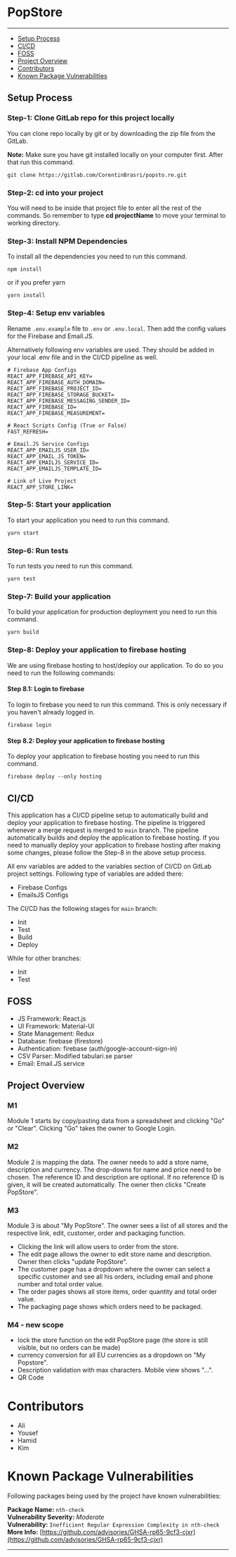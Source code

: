 # PopStore

---

- [Setup Process](https://gitlab.com/CorentinBrasri/popsto.re#section-1)
- [CI/CD](https://gitlab.com/CorentinBrasri/popsto.re#section-11)
- [FOSS](https://gitlab.com/CorentinBrasri/popsto.re#section-2)
- [Project Overview](https://gitlab.com/CorentinBrasri/popsto.re#section-3)
- [Contributors](https://gitlab.com/CorentinBrasri/popsto.re#section-4)
- [Known Package Vulnerabilities](https://gitlab.com/CorentinBrasri/popsto.re#section-5)



<a name="section-1"></a>

## Setup Process

### Step-1: Clone GitLab repo for this project locally

You can clone repo locally by git or by downloading the zip file from the GitLab.

**Note:** Make sure you have git installed locally on your computer first. After that run this command.

```
git clone https://gitlab.com/CorentinBrasri/popsto.re.git
```



### Step-2: cd into your project
You will need to be inside that project file to enter all the rest of the commands. So remember to type **cd projectName** to move your terminal to working directory.



### Step-3: Install NPM Dependencies

To install all the dependencies you need to run this command.

```
npm install
```

or if you prefer yarn

```
yarn install
```

### Step-4: Setup env variables

Rename `.env.example` file to `.env` or `.env.local`. Then add the config values for the Firebase and Email.JS.

Alternatively following env variables are used. They should be added in your local .env file and in the CI/CD pipeline as well. 

```
# Firebase App Configs
REACT_APP_FIREBASE_API_KEY=
REACT_APP_FIREBASE_AUTH_DOMAIN=
REACT_APP_FIREBASE_PROJECT_ID=
REACT_APP_FIREBASE_STORAGE_BUCKET=
REACT_APP_FIREBASE_MESSAGING_SENDER_ID=
REACT_APP_FIREBASE_ID=
REACT_APP_FIREBASE_MEASUREMENT=

# React Scripts Config (True or False)
FAST_REFRESH=

# Email.JS Service Configs
REACT_APP_EMAILJS_USER_ID=
REACT_APP_EMAIL_JS_TOKEN=
REACT_APP_EMAILJS_SERVICE_ID=
REACT_APP_EMAILJS_TEMPLATE_ID=

# Link of Live Project
REACT_APP_STORE_LINK=
```

### Step-5: Start your application

To start your application you need to run this command.

```
yarn start
```

### Step-6: Run tests

To run tests you need to run this command.

```
yarn test
```

### Step-7: Build your application

To build your application for production deployment you need to run this command.

```
yarn build
```

### Step-8: Deploy your application to firebase hosting

We are using firebase hosting to host/deploy our application. To do so you need to run the following commands:

#### Step 8.1: Login to firebase

To login to firebase you need to run this command. This is only necessary if you haven't already logged in.

```
firebase login
```

#### Step 8.2: Deploy your application to firebase hosting

To deploy your application to firebase hosting you need to run this command.

```
firebase deploy --only hosting
```

<a name="section-11"></a>
## CI/CD

This application has a CI/CD pipeline setup to automatically build and deploy your application to firebase hosting. The pipeline is triggered whenever a merge request is merged to `main` branch. The pipeline automatically builds and deploy the application to firebase hosting.
If you need to manually deploy your application to firebase hosting after making some changes, please follow the Step-8 in the above setup process.

All env variables are added to the variables section of CI/CD on GitLab project settings. Following type of variables are added there:

* Firebase Configs
* EmailsJS Configs

The CI/CD has the following stages for `main` branch:

* Init
* Test
* Build
* Deploy

While for other branches:

* Init
* Test

<a name="section-2"></a>
## FOSS

- JS Framework: React.js
- UI Framework: Material-UI
- State Management: Redux
- Database: firebase (firestore)
- Authentication: firebase (auth/google-account-sign-in)
- CSV Parser: Modified tabulari.se parser
- Email: Email.JS service

<a name="section-3"></a>
## Project Overview

### M1

Module 1 starts by copy/pasting data from a spreadsheet and clicking "Go" or "Clear". Clicking "Go" takes the owner to Google Login.

### M2

Module 2 is mapping the data. The owner needs to add a store name, description and currency. The drop-downs for name and price need to be chosen. The reference ID and description are optional. If no reference ID is given, it will be created automatically. The owner then clicks "Create PopStore".

### M3

Module 3 is about "My PopStore". The owner sees a list of all stores and the respective link, edit, customer, order and packaging function.
- Clicking the link will allow users to order from the store.
- The edit page allows the owner to edit store name and description. Owner then clicks "update PopStore".
- The customer page has a dropdown where the owner can select a specific customer and see all his orders, including email and phone number and total order value.
- The order pages shows all store items, order quantity and total order value.
- The packaging page shows which orders need to be packaged.

### M4 - new scope

- lock the store function on the edit PopStore page (the store is still visible, but no orders can be made)
- currency conversion for all EU currencies as a dropdown on "My Popstore".
- Description validation with max characters. Mobile view shows "…".
- QR Code

<a name="section-4"></a>
# Contributors
- Ali
- Yousef
- Hamid
- Kim

<a name="section-5"></a>
# Known Package Vulnerabilities

Following packages being used by the project have known vulnerabilities:

**Package Name:** `nth-check`<br>
**Vulnerability Severity:** *Moderate*<br>
**Vulnerability:** `Inefficient Regular Expression Complexity in nth-check`<br>
**More Info:** [https://github.com/advisories/GHSA-rp65-9cf3-cjxr](https://github.com/advisories/GHSA-rp65-9cf3-cjxr)

---
